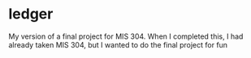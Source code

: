 # ledger
My version of a final project for MIS 304. When I completed this, I had already taken MIS 304, but I wanted to do the final project for fun
